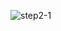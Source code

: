 ![step2-1](https://github.com/chennakeshavadasa/2.4-GHz-LNA-using-Keysight-ADS/assets/123294639/9f0a1ed4-c431-46a4-a7a4-bed03d787ef4)

